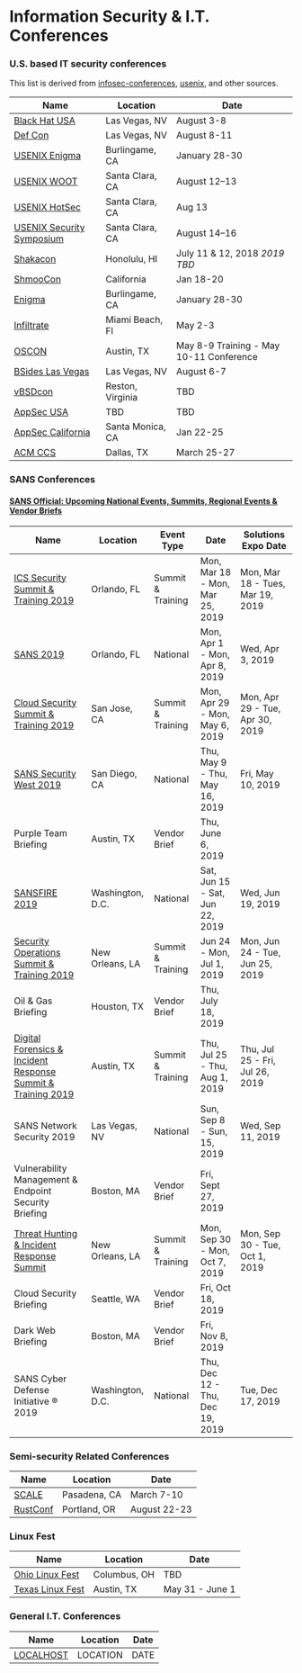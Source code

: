 # Information Security & I.T. Conferences
### U.S. based IT security conferences
This list is derived from [infosec-conferences](https://infosec-conferences.com/), [usenix](https://www.usenix.org/conferences), and other sources.

| Name | Location | Date |
| --- | --- | --- |
| [Black Hat USA](https://www.blackhat.com/us-19/) | Las Vegas, NV | August 3-8 |
| [Def Con](https://www.defcon.org/) | Las Vegas, NV | August 8-11 |
| [USENIX Enigma](https://www.usenix.org/conference/enigma2019) | Burlingame, CA | January 28-30 |
| [USENIX WOOT](https://www.usenix.org/conference/woot19) | Santa Clara, CA | August 12–13 |
| [USENIX HotSec](https://www.usenix.org/conference/hotsec19/) | Santa Clara, CA |  Aug 13 |
| [USENIX Security Symposium](https://www.usenix.org/conference/usenixsecurity19/) | Santa Clara, CA |  August 14–16 |
| [Shakacon](https://www.shakacon.org/) | Honolulu, HI | July 11 & 12, 2018 *2019 TBD* |
| [ShmooCon](http://shmoocon.org/) | California | Jan 18-20 |
| [Enigma](https://www.usenix.org/conference/enigma2019/) | Burlingame, CA | January 28-30 |
| [Infiltrate](https://infiltratecon.com/) | Miami Beach, Fl | May 2-3 |
| [OSCON](https://conferences.oreilly.com/oscon/oscon-tx) | Austin, TX | May 8-9 Training - May 10-11 Conference |
| [BSides Las Vegas](https://www.bsideslv.org/) | Las Vegas, NV | August 6-7 |
| [vBSDcon](https://www.vbsdcon.com/) | Reston, Virginia | TBD |
| [AppSec USA](https://appsecusa.org/) | TBD | TBD |
| [AppSec California](https://2019.appseccalifornia.org/) | Santa Monica, CA | Jan 22-25 |
| [ACM CCS](http://www.codaspy.org/) | Dallas, TX | March 25-27 |

### SANS Conferences
#### [SANS Official: Upcoming National Events, Summits, Regional Events & Vendor Briefs](https://www.sans.org/vendor/events)

| Name | Location | Event Type | Date | Solutions Expo Date |
| --- | --- | --- | --- | --- |
| [ICS Security Summit & Training 2019](https://www.sans.org/event/ics-security-summit-2019/) | Orlando, FL | Summit & Training | Mon, Mar 18 - Mon, Mar 25, 2019 | Mon, Mar 18 - Tues, Mar 19, 2019 |
| [SANS 2019](https://www.sans.org/event/sans-2019) | Orlando, FL | National | Mon, Apr 1 - Mon, Apr 8, 2019 | Wed, Apr 3, 2019 |
| [Cloud Security Summit & Training 2019](https://www.sans.org/event/cloud-security-summit-2019) | San Jose, CA | Summit & Training | Mon, Apr 29 - Mon, May 6, 2019 | Mon, Apr 29 - Tue, Apr 30, 2019 |
| [SANS Security West 2019](https://www.sans.org/event/security-west-2019) | San Diego, CA | National | Thu, May 9 - Thu, May 16, 2019 | Fri, May 10, 2019 |
| Purple Team Briefing | Austin, TX | Vendor Brief | Thu, June 6, 2019 |  |
| [SANSFIRE 2019](https://www.sans.org/event/sansfire-2019) | Washington, D.C. | National | Sat, Jun 15 - Sat, Jun 22, 2019 | Wed, Jun 19, 2019 |
| [Security Operations Summit & Training 2019](https://www.sans.org/event/security-operations-summit-2019) | New Orleans, LA | Summit & Training | Jun 24 - Mon, Jul 1, 2019 | Mon, Jun 24 - Tue, Jun 25, 2019 |
| Oil & Gas Briefing | Houston, TX | Vendor Brief | Thu, July 18, 2019 |  |
| [Digital Forensics & Incident Response Summit & Training 2019](https://www.sans.org/event/digital-forensics-summit-2019) | Austin, TX | Summit & Training | Thu, Jul 25 - Thu, Aug 1, 2019 | Thu, Jul 25 - Fri, Jul 26, 2019 |
| SANS Network Security 2019 | Las Vegas, NV | National | Sun, Sep 8 - Sun, 15, 2019 | Wed, Sep 11, 2019 |
| Vulnerability Management & Endpoint Security Briefing | Boston, MA | Vendor Brief | Fri, Sept 27, 2019 |  |
| [Threat Hunting & Incident Response Summit](https://www.sans.org/event/threat-hunting-and-incident-response-summit-2019) | New Orleans, LA | Summit & Training | Mon, Sep 30 - Mon, Oct 7, 2019 | Mon, Sep 30 - Tue, Oct 1, 2019 |
| Cloud Security Briefing | Seattle, WA | Vendor Brief | Fri, Oct 18, 2019 |  |
| Dark Web Briefing | Boston, MA | Vendor Brief | Fri, Nov 8, 2019 |  |
| SANS Cyber Defense Initiative ® 2019 | Washington, D.C. | National | Thu, Dec 12 - Thu, Dec 19, 2019 | Tue, Dec 17, 2019 |

### Semi-security Related Conferences

| Name | Location | Date |
| --- | --- | --- |
| [SCALE](https://socallinuxexpo.org/) | Pasadena, CA | March 7-10 |
| [RustConf](http://rustconf.com/) | Portland, OR | August 22-23 |

### Linux Fest

| Name | Location | Date |
| --- | --- | --- |
| [Ohio Linux Fest](https://ohiolinux.org/) | Columbus, OH | TBD |
| [Texas Linux Fest](https://www.texaslinuxfest.org/) | Austin, TX | May 31 - June 1 |

### General I.T. Conferences

| Name | Location | Date |
| --- | --- | --- |
| [LOCALHOST](https://127.0.0.1) | LOCATION | DATE |
